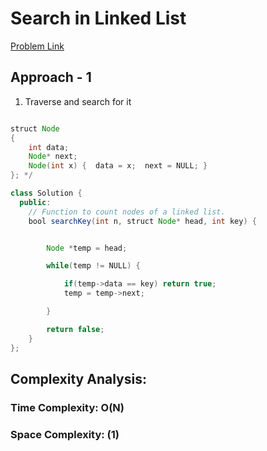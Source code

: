 # Search in Linked List

[Problem Link](https://www.geeksforgeeks.org/problems/search-in-linked-list-1664434326/1)

## Approach - 1

1. Traverse and search for it

```Java

struct Node
{
    int data;
    Node* next;
    Node(int x) {  data = x;  next = NULL; }
}; */

class Solution {
  public:
    // Function to count nodes of a linked list.
    bool searchKey(int n, struct Node* head, int key) {


        Node *temp = head;

        while(temp != NULL) {

            if(temp->data == key) return true;
            temp = temp->next;

        }

        return false;
    }
};

```

## Complexity Analysis:

### Time Complexity: O(N)

### Space Complexity: (1)
